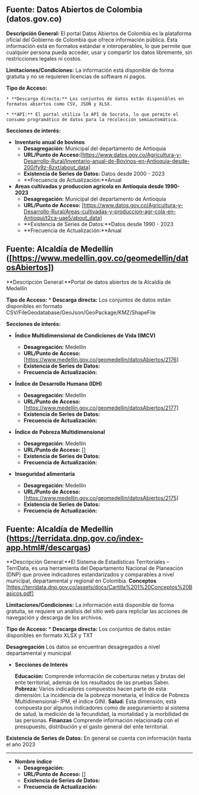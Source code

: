 ## Fuente: Datos Abiertos de Colombia (datos.gov.co)
**Descripción General:**
El portal Datos Abiertos de Colombia es la plataforma oficial del Gobierno de Colombia que ofrece información pública. Esta información está en formatos estándar e interoperables, lo que permite que cualquier persona pueda acceder, usar y compartir los datos libremente, sin restricciones legales ni costos.

**Limitaciones/Condiciones:** 
La información está disponible de forma gratuita y no se requieren licencias de software ni pagos.

**Tipo de Acceso:**

    * **Descarga directa:** Los conjuntos de datos están disponibles en formatos abiertos como CSV, JSON y XLSX.

    * **API:** El portal utiliza la API de Socrata, lo que permite el consumo programático de datos para la recolección semiautomática.

**Secciones de interés:**
* **Inventario anual de bovinos**
    * **Desagregación:** Municipal del departamento de Antioquia
    * **URL/Punto de Acceso:**[https://www.datos.gov.co/Agricultura-y-Desarrollo-Rural/Inventario-anual-de-Bovinos-en-Antioquia-desde-200/fy9z-8zxt/about_data]
    * **Existencia de Series de Datos:** Datos desde 2000 - 2023
    * **Frecuencia de Actualización:**Anual
* **Areas cultivadas y produccion agrícola en Antioquia desde 1990-2023**
    * **Desagregación:** Municipal del departamento de Antioquia
    * **URL/Punto de Acceso:** [https://www.datos.gov.co/Agricultura-y-Desarrollo-Rural/Areas-cultivadas-y-produccion-agr-cola-en-Antioqui/t2ca-uae5/about_data]
    * **Existencia de Series de Datos:**Datos desde 1990 - 2023
    * **Frecuencia de Actualización:**Anual



## Fuente: Alcaldía de Medellín ([https://www.medellin.gov.co/geomedellin/datosAbiertos])


**Descripción General:**Portal de datos abiertos de la Alcaldía de Medellín

**Tipo de Acceso:**
    * **Descarga directa:** Los conjuntos de datos están disponibles en formato CSV/FileGeodatabase/GeoJson/GeoPackage/KMZ/ShapeFile

**Secciones de interés:**
* **Índice Multidimensional de Condiciones de Vida (IMCV)**
    * **Desagregación:** Medellín
    * **URL/Punto de Acceso:** [https://www.medellin.gov.co/geomedellin/datosAbiertos/2176]
    * **Existencia de Series de Datos:**
    * **Frecuencia de Actualización:**

* **Índice de Desarrollo Humano (IDH)**
    * **Desagregación:** Medellín
    * **URL/Punto de Acceso:** [https://www.medellin.gov.co/geomedellin/datosAbiertos/2177]
    * **Existencia de Series de Datos:**
    * **Frecuencia de Actualización:**
    
* **Índice de Pobreza Multidimensional**
    * **Desagregación:** Medellín
    * **URL/Punto de Acceso:** []
    * **Existencia de Series de Datos:**
    * **Frecuencia de Actualización:**

    
* **Inseguridad alimentaria**
    * **Desagregación:** Medellín 
    * **URL/Punto de Acceso:** [https://www.medellin.gov.co/geomedellin/datosAbiertos/2175]
    * **Existencia de Series de Datos:**
    * **Frecuencia de Actualización:**


## Fuente: Alcaldía de Medellín (https://terridata.dnp.gov.co/index-app.html#/descargas)


**Descripción General:**El Sistema de Estadísticas Territoriales – TerriData, es una herramienta del  Departamento Nacional de Planeación (DNP) que provee indicadores estandarizados y comparables  a nivel municipal, departamental y regional en Colombia.
**Conceptos** [https://terridata.dnp.gov.co/assets/docs/Cartilla%201%20Conceptos%20Basicos.pdf]

**Limitaciones/Condiciones:** La información está disponible de forma gratuita, se requiere un análisis del sitio web para repliclar las acciones de navegación y descarga de los archivos.

**Tipo de Acceso:**
    * **Descarga directa:** Los conjuntos de datos están disponibles en formato XLSX y TXT

**Desagregación**
Los datos se encuentran desagregados a nivel departamental y municipal

* **Secciones de Interés**

    **Educación:** Comprende información de coberturas netas y brutas del ente territorial, además de los resultados de las pruebas Saber.
    **Pobreza:** Varios indicadores compuestos hacen parte de esta dimensión: La incidencia de la pobreza monetaria, el Índice de Pobreza Multidimensional– IPM, el índice GINI. 
    **Salud:** Esta dimensión, está compuesta por algunos indicadores como de aseguramiento al sistema de salud, la medición de la fecundidad, la mortalidad y la morbilidad de las personas.
    **Finanzas** Comprende información relacionada con el presupuesto, distribución y el gasto general del ente territorial.

**Existencia de Series de Datos:** En general se cuenta con información hasta el año 2023


----------------------------------------------------------------------------------------
* **Nombre índice**
    * **Desagregación:** 
    * **URL/Punto de Acceso:** []
    * **Existencia de Series de Datos:**
    * **Frecuencia de Actualización:**    

